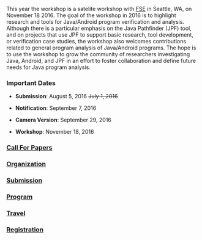 This year the workshop is a satelite workshop with
[FSE](http://www.cs.ucdavis.edu/fse2016/) in Seattle, WA, on November
18 2016. The goal of the workshop in 2016 is to highlight research and
tools for Java/Android program verification and analysis. Although
there is a particular emphasis on the Java Pathfinder (JPF) tool, and
on projects that use JPF to support basic research, tool development,
or verification case studies, the workshop also welcomes contributions
related to general program analysis of Java/Android programs. The hope
is to use the workshop to grow the community of researchers
investigating Java, Android, and JPF in an effort to foster
collaboration and define future needs for Java program analysis.

### Important Dates

* **Submission**: August 5, 2016 ~~July 1, 2016~~

* **Notification**: September 7, 2016

* **Camera Version**: September 29, 2016

* **Workshop**: November 18, 2016

### [Call For Papers](JPF-Workshop-2016-Call-For-Papers)
### [Organization](JPF-Workshop-2016-Organization)
### [Submission](JPF-Workshop-2016-Submission)
### [Program](JPF-Workshop-2016-Program)
### [Travel](JPF-Workshop-2016-Travel)
### [Registration](JPF-Workshop-2016-Registration)